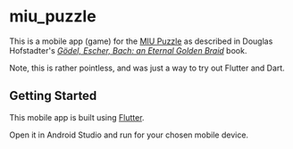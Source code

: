 # miu_puzzle

This is a mobile app (game) for the [MIU Puzzle](https://en.wikipedia.org/wiki/MU_puzzle) as described in Douglas Hofstadter's _[Gödel, Escher, Bach: an Eternal Golden Braid](https://en.wikipedia.org/wiki/G%C3%B6del,_Escher,_Bach)_ book.

Note, this is rather pointless, and was just a way to try out Flutter and Dart.

## Getting Started

This mobile app is built using [Flutter](https://flutter.io).

Open it in Android Studio and run for your chosen mobile device.

